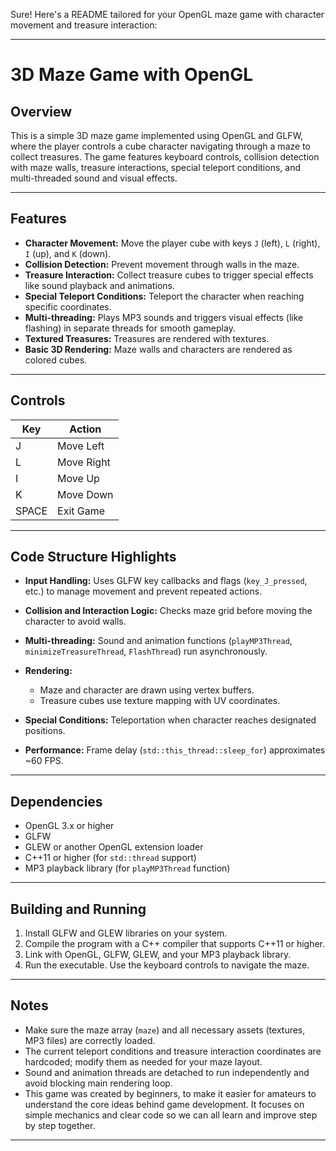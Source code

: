 Sure! Here's a README tailored for your OpenGL maze game with character movement and treasure interaction:

---

# 3D Maze Game with OpenGL

## Overview

This is a simple 3D maze game implemented using OpenGL and GLFW, where the player controls a cube character navigating through a maze to collect treasures. The game features keyboard controls, collision detection with maze walls, treasure interactions, special teleport conditions, and multi-threaded sound and visual effects.

---

## Features

* **Character Movement:** Move the player cube with keys `J` (left), `L` (right), `I` (up), and `K` (down).
* **Collision Detection:** Prevent movement through walls in the maze.
* **Treasure Interaction:** Collect treasure cubes to trigger special effects like sound playback and animations.
* **Special Teleport Conditions:** Teleport the character when reaching specific coordinates.
* **Multi-threading:** Plays MP3 sounds and triggers visual effects (like flashing) in separate threads for smooth gameplay.
* **Textured Treasures:** Treasures are rendered with textures.
* **Basic 3D Rendering:** Maze walls and characters are rendered as colored cubes.

---

## Controls

| Key   | Action     |
| ----- | ---------- |
| J     | Move Left  |
| L     | Move Right |
| I     | Move Up    |
| K     | Move Down  |
| SPACE | Exit Game  |

---

## Code Structure Highlights

* **Input Handling:** Uses GLFW key callbacks and flags (`key_J_pressed`, etc.) to manage movement and prevent repeated actions.
* **Collision and Interaction Logic:** Checks maze grid before moving the character to avoid walls.
* **Multi-threading:** Sound and animation functions (`playMP3Thread`, `minimizeTreasureThread`, `FlashThread`) run asynchronously.
* **Rendering:**

  * Maze and character are drawn using vertex buffers.
  * Treasure cubes use texture mapping with UV coordinates.
* **Special Conditions:** Teleportation when character reaches designated positions.
* **Performance:** Frame delay (`std::this_thread::sleep_for`) approximates \~60 FPS.

---

## Dependencies

* OpenGL 3.x or higher
* GLFW
* GLEW or another OpenGL extension loader
* C++11 or higher (for `std::thread` support)
* MP3 playback library (for `playMP3Thread` function)

---

## Building and Running

1. Install GLFW and GLEW libraries on your system.
2. Compile the program with a C++ compiler that supports C++11 or higher.
3. Link with OpenGL, GLFW, GLEW, and your MP3 playback library.
4. Run the executable. Use the keyboard controls to navigate the maze.

---

## Notes

* Make sure the maze array (`maze`) and all necessary assets (textures, MP3 files) are correctly loaded.
* The current teleport conditions and treasure interaction coordinates are hardcoded; modify them as needed for your maze layout.
* Sound and animation threads are detached to run independently and avoid blocking main rendering loop.
* This game was created by beginners, to make it easier for amateurs to understand the core ideas behind game development. It focuses on simple mechanics and clear code so we can all learn and improve step by step together. 

---
